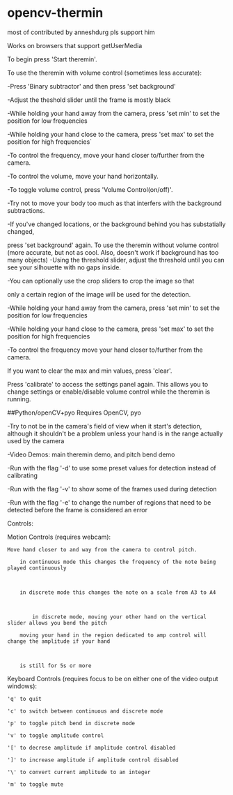 # opencv-thermin

most of contributed by anneshdurg pls support him

Works on browsers that support getUserMedia



To begin press 'Start theremin'.

To use the theremin with volume control (sometimes less accurate):

-Press 'Binary subtractor' and then press 'set background'

-Adjust the theshold slider until the frame is mostly black

-While holding your hand away from the camera, press 'set min' to set the position for low frequencies

-While holding your hand close to the camera, press 'set max' to set the position for high frequencies`

-To control the frequency, move your hand closer to/further from the camera. 

-To control the volume, move your hand horizontally.

-To toggle volume control, press 'Volume Control(on/off)'.

-Try not to move your body too much as that interfers with the background subtractions.

-If you've changed locations, or the background behind you has substatially changed, 

press 'set background' again.
To use the theremin without volume control (more accurate, but not as cool. Also, doesn't work if background has too many objects)
-Using the threshold slider, adjust the threshold until you can see your silhouette with no gaps inside.

-You can optionally use the crop sliders to crop the image so that 

only a certain region of the image will be used for the detection.

-While holding your hand away from the camera, press 'set min' to set the position for low frequencies

-While holding your hand close to the camera, press 'set max' to set the position for high frequencies

-To control the frequency move your hand closer to/further from the camera.

If you want to clear the max and min values, press 'clear'.

Press 'calibrate' to access the settings panel again. This allows you to change settings or enable/disable volume control while the theremin is running.

##Python/openCV+pyo Requires OpenCV, pyo

-Try to not be in the camera's field of view when it start's detection, although it shouldn't be a problem unless your hand is in the range actually used by the camera

-Video Demos: main theremin demo, and pitch bend demo

-Run with the flag '-d' to use some preset values for detection instead of calibrating

-Run with the flag '-v' to show some of the frames used during detection

-Run with the flag '-e' to change the number of regions that need to be detected before the frame is considered an error

Controls:

Motion Controls (requires webcam):

	

	Move hand closer to and way from the camera to control pitch.

		in continuous mode this changes the frequency of the note being played continuously

	

		in discrete mode this changes the note on a scale from A3 to A4

			

			in discrete mode, moving your other hand on the vertical slider allows you bend the pitch 

		moving your hand in the region dedicated to amp control will change the amplitude if your hand 

		

		is still for 5s or more

Keyboard Controls (requires focus to be on either one of the video output windows):

	'q' to quit

	'c' to switch between continuous and discrete mode

	'p' to toggle pitch bend in discrete mode

	'v' to toggle amplitude control

	'[' to decrese amplitude if amplitude control disabled

	']' to increase amplitude if amplitude control disabled

	'\' to convert current amplitude to an integer

	'm' to toggle mute 
